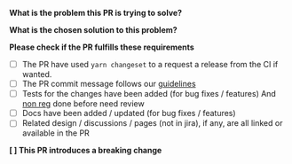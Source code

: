 **What is the problem this PR is trying to solve?**

**What is the chosen solution to this problem?**

**Please check if the PR fulfills these requirements**

- [ ] The PR have used `yarn changeset` to a request a release from the CI if wanted.
- [ ] The PR commit message follows our [guidelines](https://github.com/talend/tools/blob/master/tools-root-github/CONTRIBUTING.md)
- [ ] Tests for the changes have been added (for bug fixes / features) And [non reg](./screenshots.md) done before need review
- [ ] Docs have been added / updated (for bug fixes / features)
- [ ] Related design / discussions / pages (not in jira), if any, are all linked or available in the PR

<!-- You can add more checkboxes here -->

**[ ] This PR introduces a breaking change**

<!-- if the PR introduces a breaking change, add the description here. So when you merge this PR, add this description into the [breaking change wiki](https://github.com/Talend/ui/wiki/BREAKING-CHANGE) in the next version -->

<!-- **Original Template** -->

<!-- https://github.com/Talend/tools/blob/master/tools-root-github/.github/PULL_REQUEST_TEMPLATE.md -->
